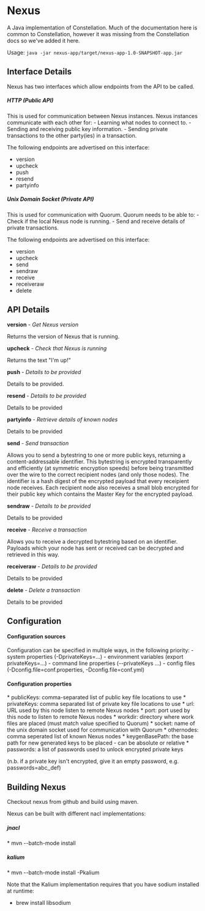 # Nexus
A Java implementation of Constellation.
Much of the documentation here is common to Constellation,
however it was missing from the Constellation docs so we've added it here.

Usage:
`java -jar nexus-app/target/nexus-app-1.0-SNAPSHOT-app.jar` 

<h2>Interface Details</h2>
Nexus has two interfaces which allow endpoints from the API to be called.

<h5>HTTP (Public API)</h5>
This is used for communication between Nexus instances.
Nexus instances communicate with each other for:
- Learning what nodes to connect to.
- Sending and receiving public key information.
- Sending private transactions to the other party(ies) in a transaction.

The following endpoints are advertised on this interface:
- version
- upcheck
- push
- resend
- partyinfo

<h5>Unix Domain Socket (Private API)</h5>
This is used for communication with Quorum.
Quorum needs to be able to:
- Check if the local Nexus node is running.
- Send and receive details of private transactions.

The following endpoints are advertised on this interface:
- version
- upcheck
- send
- sendraw
- receive
- receiveraw
- delete

<h2>API Details</h2>

<b>version</b> - <i>Get Nexus version</i>

Returns the version of Nexus that is running.

<b>upcheck</b> - <i>Check that Nexus is running</i>

Returns the text "I'm up!"

<b>push</b> - <i>Details to be provided</i>

Details to be provided.

<b>resend</b> - <i>Details to be provided</i>

Details to be provided

<b>partyinfo</b> - <i>Retrieve details of known nodes</i>

Details to be provided

<b>send</b> - <i>Send transaction</i>

Allows you to send a bytestring to one or more public keys,
returning a content-addressable identifier.
This bytestring is encrypted transparently and efficiently (at symmetric encryption speeds)
before being transmitted over the wire to the correct recipient nodes (and only those nodes).
The identifier is a hash digest of the encrypted payload that every receipient node receives.
Each recipient node also receives a small blob encrypted for their public key which contains
the Master Key for the encrypted payload.

<b>sendraw</b> - <i>Details to be provided</i>

Details to be provided

<b>receive</b> - <i>Receive a transaction</i>

Allows you to receive a decrypted bytestring based on an identifier.
Payloads which your node has sent or received can be decrypted and retrieved in this way.

<b>receiveraw</b> - <i>Details to be provided</i> 

Details to be provided

<b>delete</b> - <i>Delete a transaction</i> 

Details to be provided

<h2>Configuration</h2>
<h4>Configuration sources</h4>
Configuration can be specified in multiple ways, in the following priority:
- system properties (-DprivateKeys=...)
- environment variables (export privateKeys=...)
- command line properties (--privateKeys ...)
- config files (-Dconfig.file=conf.properties, -Dconfig.file=conf.yml)

<h4>Configuration properties</h4>
* publicKeys: comma-separated list of public key file locations to use
* privateKeys: comma separated list of private key file locations to use
* url: URL used by this node listen to remote Nexus nodes
* port: port used by this node to listen to remote Nexus nodes
* workdir: directory where work files are placed (must match value specified to Quorum)
* socket: name of the unix domain socket used for communication with Quorum
* othernodes: comma seperated list of known Nexus nodes
* keygenBasePath: the base path for new generated keys to be placed - can be absolute or relative
* passwords: a list of passwords used to unlock encrypted private keys

(n.b. if a private key isn't encrypted, give it an empty password, e.g. passwords=abc,,def)

<h2>Building Nexus</h2>
Checkout nexus from github and build using maven.
<p>Nexus can be built with different nacl implementations:
<h5>jnacl</h5>
* mvn --batch-mode install

<h5>kalium</h5>
* mvn --batch-mode install -Pkalium

Note that the Kalium implementation requires that you have sodium installed at runtime:
* brew install libsodium
